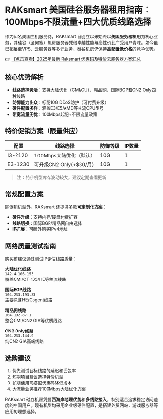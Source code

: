 # RAKsmart 美国硅谷服务器租用指南：100Mbps不限流量+四大优质线路选择

作为知名美国主机服务商，RAKsmart 自创立以来始终以**美国服务器租用**为核心业务，其硅谷（圣何塞）机房服务器凭借卓越性能与高性价比广受用户青睐。如今虽已拓展至VPS、云服务器等多元业务，硅谷机房仍保持**高配置低价格**的竞争优势。

👉 [【点击查看】2025年最新 Raksmart 优惠码及特价云服务器方案汇总](https://bit.ly/raksmart)

## 核心优势解析
- **线路选择灵活**：支持大陆优化（CMI/CU）、精品网、国际BGP和CN2 Only四种线路
- **防御能力出众**：标配10G DDoS防护（可付费升级）
- **硬件配置多样**：涵盖E3/E5/AMD等主流CPU型号
- **带宽流量无忧**：100Mbps起配+不限流量政策

## 特价促销方案（限量供应）
| 配置        | 线路选择                     | 防御等级 | IP数量 |
|-------------|------------------------------|----------|--------|
| I3-2120     | 100Mbps大陆优化（默认）      | 10G      | 1      |
| E3-1230     | 可升级CN2 Only(+$30/月)      | 10G      | 1      |

> 注：特价机型库存波动较大，建议定期查看更新

## 常规配置方案
除促销机型外，RAKsmart 还提供多款**可定制化方案**：
- **硬件升级**：支持内存/硬盘付费扩容
- **线路切换**：国际BGP/精品网自由选择
- **IP扩展**：可额外购买IPv4地址

## 网络质量测试指南
购买前建议通过测试IP评估线路质量：

**大陆优化线路**  
`142.4.106.153`  
覆盖CMI/CT-163/HE等主流线路

**国际BGP线路**  
`104.233.193.33`  
主要包含HE/Cogent线路

**精品网线路**  
`104.192.87.1`  
整合CMI/CN2 GIA等优质线路

**CN2 Only线路**  
`104.233.144.9`  
纯CN2 GIA高端线路

## 选购建议
1. 优先测试目标线路的延迟和丢包率
2. 短期项目建议选择特价机型
3. 长期使用可搭配优惠码降低成本
4. 大流量业务推荐100Mbps大陆优化方案

RAKsmart 硅谷机房凭借**西海岸地理优势**和**多线路接入**，特别适合追求稳定访问速度的中国用户。现有机型均采用企业级硬件配置，是搭建外贸网站、游戏服务器等应用的理想选择。